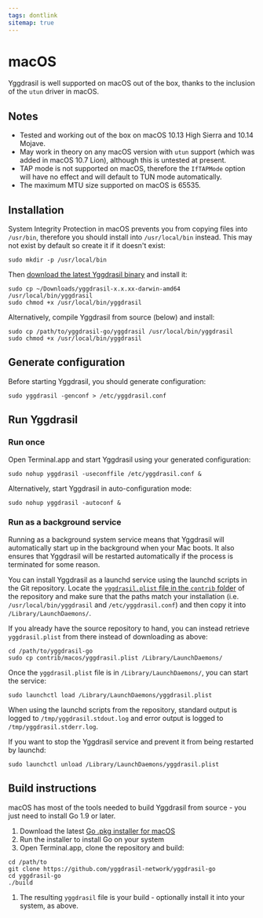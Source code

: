 ```yaml
---
tags: dontlink
sitemap: true
---
```


# macOS

Yggdrasil is well supported on macOS out of the box, thanks to the inclusion of the `utun` driver in macOS.

## Notes

- Tested and working out of the box on macOS 10.13 High Sierra and 10.14 Mojave.
- May work in theory on any macOS version with `utun` support (which was added in macOS 10.7 Lion), although this is untested at present.
- TAP mode is not supported on macOS, therefore the `IfTAPMode` option will have no effect and will default to TUN mode automatically.
- The maximum MTU size supported on macOS is 65535.

## Installation

System Integrity Protection in macOS prevents you from copying files into `/usr/bin`, therefore you should install into `/usr/local/bin` instead. This may not exist by default so create it if it doesn't exist:
```
sudo mkdir -p /usr/local/bin
```

Then [download the latest Yggdrasil binary](https://circleci.com/api/v1.1/project/github/yggdrasil-network/yggdrasil-go/latest/artifacts) and install it:
```
sudo cp ~/Downloads/yggdrasil-x.x.xx-darwin-amd64 /usr/local/bin/yggdrasil
sudo chmod +x /usr/local/bin/yggdrasil
```
Alternatively, compile Yggdrasil from source (below) and install:
```
sudo cp /path/to/yggdrasil-go/yggdrasil /usr/local/bin/yggdrasil
sudo chmod +x /usr/local/bin/yggdrasil
```

## Generate configuration

Before starting Yggdrasil, you should generate configuration:
```
sudo yggdrasil -genconf > /etc/yggdrasil.conf
```

## Run Yggdrasil

### Run once

Open Terminal.app and start Yggdrasil using your generated configuration:
```
sudo nohup yggdrasil -useconffile /etc/yggdrasil.conf &
```
Alternatively, start Yggdrasil in auto-configuration mode:
```
sudo nohup yggdrasil -autoconf &
```

### Run as a background service

Running as a background system service means that Yggdrasil will automatically start up in the background when your Mac boots. It also ensures that Yggdrasil will be restarted automatically if the process is terminated for some reason.

You can install Yggdrasil as a launchd service using the launchd scripts in the Git repository. Locate the [`yggdrasil.plist` file in the `contrib` folder](https://raw.githubusercontent.com/yggdrasil-network/yggdrasil-go/master/contrib/macos/yggdrasil.plist) of the repository and make sure that the paths match your installation (i.e. `/usr/local/bin/yggdrasil` and `/etc/yggdrasil.conf`) and then copy it into `/Library/LaunchDaemons/`.

If you already have the source repository to hand, you can instead retrieve `yggdrasil.plist` from there instead of downloading as above:
```
cd /path/to/yggdrasil-go
sudo cp contrib/macos/yggdrasil.plist /Library/LaunchDaemons/
```

Once the `yggdrasil.plist` file is in `/Library/LaunchDaemons/`, you can start the service:
```
sudo launchctl load /Library/LaunchDaemons/yggdrasil.plist
```
When using the launchd scripts from the repository, standard output is logged to `/tmp/yggdrasil.stdout.log` and error output is logged to `/tmp/yggdrasil.stderr.log`.

If you want to stop the Yggdrasil service and prevent it from being restarted by launchd:
```
sudo launchctl unload /Library/LaunchDaemons/yggdrasil.plist
```

## Build instructions

macOS has most of the tools needed to build Yggdrasil from source - you just need to install Go 1.9 or later.

1. Download the latest [Go .pkg installer for macOS](https://golang.org/dl/)
1. Run the installer to install Go on your system
1. Open Terminal.app, clone the repository and build:
```
cd /path/to
git clone https://github.com/yggdrasil-network/yggdrasil-go
cd yggdrasil-go
./build
```
1. The resulting `yggdrasil` file is your build - optionally install it into your system, as above.
